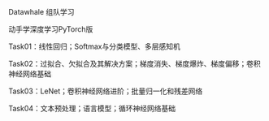 Datawhale 组队学习

动手学深度学习PyTorch版

Task01：线性回归；Softmax与分类模型、多层感知机

Task02：过拟合、欠拟合及其解决方案；梯度消失、梯度爆炸、梯度偏移；卷积神经网络基础

Task03：LeNet；卷积神经网络进阶；批量归一化和残差网络

Task04：文本预处理；语言模型；循环神经网络基础
